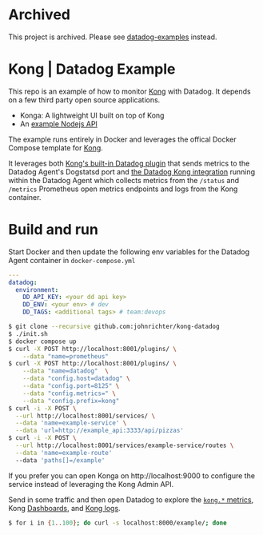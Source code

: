 # Archived

This project is archived. Please see [datadog-examples](https://github.com/johnrichter/datadog-examples) instead.

# Kong | Datadog Example

This repo is an example of how to monitor [Kong][kong-site-url] with Datadog. It depends on a few third party open source applications.

- Konga: A lightweight UI built on top of Kong
- An [example Nodejs API](https://github.com/brunormferreira/nodejs-docker)

The example runs entirely in Docker and leverages the offical Docker Compose template for [Kong][kong-site-url].

It leverages both [Kong's built-in Datadog plugin](https://docs.konghq.com/hub/kong-inc/datadog) that sends metrics to the Datadog Agent's Dogstatsd port and [the Datadog Kong integration](https://docs.datadoghq.com/integrations/kong/?tab=host) running within the Datadog Agent which collects metrics from the `/status` and `/metrics` Prometheus open metrics endpoints and logs from the Kong container.

# Build and run

Start Docker and then update the following env variables for the Datadog Agent container in `docker-compose.yml`

```yaml
---
datadog:
  environment:
    DD_API_KEY: <your dd api key>
    DD_ENV: <your env> # dev
    DD_TAGS: <additional tags> # team:devops
```

```bash
$ git clone --recursive github.com:johnrichter/kong-datadog
$ ./init.sh
$ docker compose up
$ curl -X POST http://localhost:8001/plugins/ \
    --data "name=prometheus"
$ curl -X POST http://localhost:8001/plugins/ \
    --data "name=datadog"  \
    --data "config.host=datadog" \
    --data "config.port=8125" \
    --data "config.metrics=" \
    --data "config.prefix=kong"
$ curl -i -X POST \
  --url http://localhost:8001/services/ \
  --data 'name=example-service' \
  --data 'url=http://example_api:3333/api/pizzas'
$ curl -i -X POST \
  --url http://localhost:8001/services/example-service/routes \
  --data 'name=example-route'
  --data 'paths[]=/example'
```

If you prefer you can open Konga on http://localhost:9000 to configure the service instead of leveraging the Kong Admin API.

Send in some traffic and then open Datadog to explore the [`kong.*` metrics](https://app.datadoghq.com/metric/summary?filter=kong.), Kong [Dashboards](https://app.datadoghq.com/dashboard/lists?q=kong), and [Kong logs](https://app.datadoghq.com/logs?query=source%3Akong).

```bash
$ for i in {1..100}; do curl -s localhost:8000/example/; done
```

[kong-site-url]: https://konghq.com/
